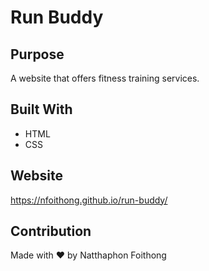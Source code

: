 # Run Buddy

## Purpose
A website that offers fitness training services.

## Built With
* HTML
* CSS

## Website
https://nfoithong.github.io/run-buddy/

## Contribution
Made with ❤️ by Natthaphon Foithong
